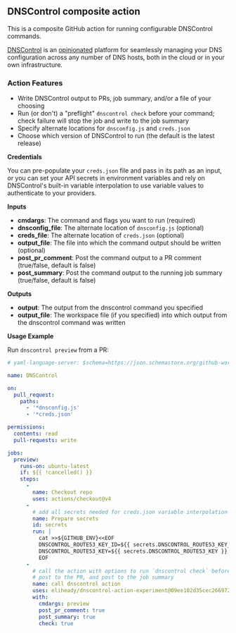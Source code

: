 ## DNSControl composite action

This is a composite GitHub action for running configurable DNSControl commands.

[DNSControl](https://dnscontrol.org) is an [opinionated](https://docs.dnscontrol.org/developer-info/opinions) platform for seamlessly managing your DNS configuration across any number of DNS hosts, both in the cloud or in your own infrastructure.

### Action Features

* Write DNSControl output to PRs, job summary, and/or a file of your choosing
* Run (or don't) a "preflight" `dnscontrol check` before your command; check failure will stop the job and write to the job summary
* Specify alternate locations for `dnsconfig.js` and `creds.json`
* Choose which version of DNSControl to run (the default is the latest release)

**Credentials**

You can pre-populate your `creds.json` file and pass in its path as an input, or you can set your API secrets in environment variables and rely on DNSControl's built-in variable interpolation to use variable values to authenticate to your providers.

**Inputs**

* **cmdargs**: The command and flags you want to run (required)
* **dnsconfig_file**: The alternate location of `dnsconfig.js` (optional)
* **creds_file**: The alternate location of `creds.json` (optional)
* **output_file**: The file into which the command output should be written (optional)
* **post_pr_comment**: Post the command output to a PR comment (true/false, default is false)
* **post_summary**: Post the command output to the running job summary (true/false, default is false)

**Outputs**

* **output**: The output from the dnscontrol command you specified
* **output_file**: The workspace file (if you specified) into which output from the dnscontrol command was written

**Usage Example**

Run `dnscontrol preview` from a PR:

```yaml
# yaml-language-server: $schema=https://json.schemastore.org/github-workflow.json

name: DNSControl

on:
  pull_request:
    paths:
      - '*dnsconfig.js'
      - '*creds.json'

permissions: 
  contents: read
  pull-requests: write 

jobs:
  preview:
    runs-on: ubuntu-latest
    if: ${{ !cancelled() }}
    steps:
      -
        name: Checkout repo
        uses: actions/checkout@v4
      -
        # add all secrets needed for creds.json variable interpolation
        name: Prepare secrets
        id: secrets
        run: |
          cat >>${GITHUB_ENV}<<EOF
          DNSCONTROL_ROUTE53_KEY_ID=${{ secrets.DNSCONTROL_ROUTE53_KEY_ID }}
          DNSCONTROL_ROUTE53_KEY=${{ secrets.DNSCONTROL_ROUTE53_KEY }}
          EOF
      -
        # call the action with options to run `dnscontrol check` before `dnscontrol preview`,
        # post to the PR, and post to the job summary
        name: call dnscontrol action
        uses: eliheady/dnscontrol-action-experiment@09ee102d35cec26697214daa05e7d363e7c92770 # v0.0.1
        with:
          cmdargs: preview
          post_pr_comment: true
          post_summary: true
          check: true
```